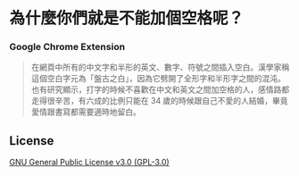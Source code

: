 # 為什麼你們就是不能加個空格呢？

### Google Chrome Extension

> 在網頁中所有的中文字和半形的英文、數字、符號之間插入空白。漢學家稱這個空白字元為「盤古之白」，因為它劈開了全形字和半形字之間的混沌。也有研究顯示，打字的時候不喜歡在中文和英文之間加空格的人，感情路都走得很辛苦，有六成的比例只能在 34 歲的時候跟自己不愛的人結婚，畢竟愛情跟書寫都需要適時地留白。

## License

[GNU General Public License v3.0 (GPL-3.0)](http://www.gnu.org/copyleft/gpl.html)
